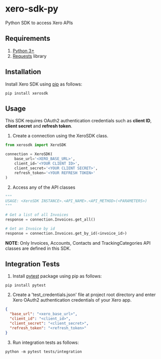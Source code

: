 # xero-sdk-py
Python SDK to access Xero APIs

## Requirements

1. [Python 3+](https://www.python.org/downloads/)
2. [Requests](https://pypi.org/project/requests/) library

## Installation

Install Xero SDK using [pip](https://pypi.org) as follows:

```
pip install xerosdk
```

## Usage

This SDK requires OAuth2 authentication credentials such as 
**client ID**, **client secret** and **refresh token**.

1. Create a connection using the XeroSDK class.

```python
from xerosdk import XeroSDK 

connection = XeroSDK(
    base_url='<XERO_BASE_URL>',
    client_id='<YOUR CLIENT ID>',
    client_secret='<YOUR CLIENT SECRET>',
    refresh_token='<YOUR REFRESH TOKEN>'
)
```

2. Access any of the API classes

```python
"""
USAGE: <XeroSDK INSTANCE>.<API_NAME>.<API_METHOD>(<PARAMETERS>)
"""

# Get a list of all Invoices
response = connection.Invoices.get_all()

# Get an Invoice by id
response = connection.Invoices.get_by_id(<invoice_id>)
```

**NOTE**: Only Invoices, Accounts, Contacts and TrackingCategories 
API classes are defined in this SDK.

## Integration Tests

1. Install [pytest](https://pypi.org/project/pytest/) package using pip as follows:

```
pip install pytest
```

2. Create a 'test_credentials.json' file at project root directory and enter Xero OAuth2 authentication credentials of 
your Xero app.

```json
{
  "base_url": "<xero_base_url>",
  "client_id": "<client_id>",
  "client_secret": "<client_secret>",
  "refresh_token": "<refresh_token>"
}
```

3. Run integration tests as follows:

```
python -m pytest tests/integration
```
   